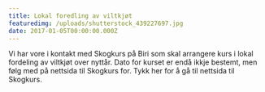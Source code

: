 ```yaml
---
title: Lokal foredling av viltkjøt
featuredimg: /uploads/shutterstock_439227697.jpg
date: 2017-01-05T00:00:00.000Z
---
```

Vi har vore i kontakt med Skogkurs på Biri som skal arrangere kurs i lokal fordeling av viltkjøt over nyttår. Dato for kurset er endå ikkje bestemt, men følg med på nettsida til Skogkurs for. Tykk her for å gå til nettsida til Skogkurs.
